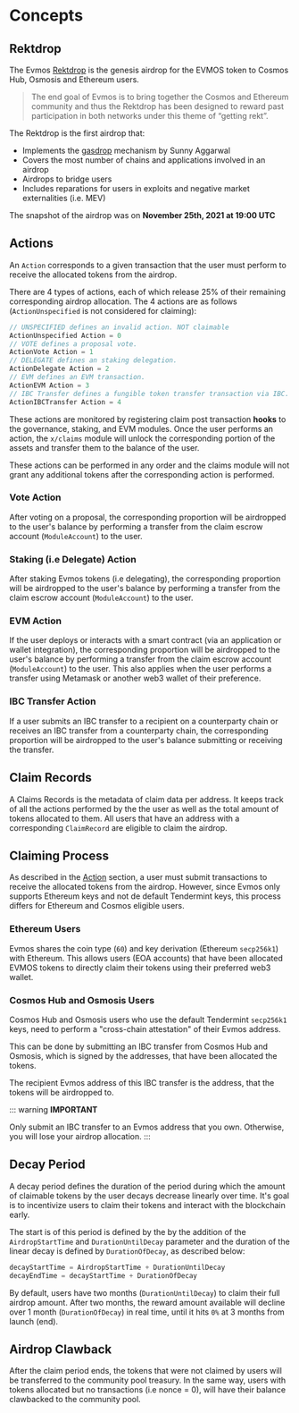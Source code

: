 <!--
order: 1
-->

# Concepts

## Rektdrop

The Evmos [Rektdrop](https://evmos.blog/the-evmos-rektdrop-abbe931ba823) is the genesis airdrop for the EVMOS token to Cosmos Hub, Osmosis and Ethereum users.

> The end goal of Evmos is to bring together the Cosmos and Ethereum community and thus the Rektdrop has been designed to reward past participation in both networks under this theme of “getting rekt”.

The Rektdrop is the first airdrop that:

- Implements the [gasdrop](https://www.sunnya97.com/blog/gasdrop) mechanism by Sunny Aggarwal
- Covers the most number of chains and applications involved in an airdrop
- Airdrops to bridge users
- Includes reparations for users in exploits and negative market externalities (i.e. MEV)

The snapshot of the airdrop was on **November 25th, 2021 at 19:00 UTC**

## Actions

An `Action` corresponds to a given transaction that the user must perform to receive the allocated tokens from the airdrop.

There are 4 types of actions, each of which release 25% of their remaining corresponding airdrop allocation.
The 4 actions are as follows (`ActionUnspecified` is not considered for claiming):

```go
// UNSPECIFIED defines an invalid action. NOT claimable
ActionUnspecified Action = 0
// VOTE defines a proposal vote.
ActionVote Action = 1
// DELEGATE defines an staking delegation.
ActionDelegate Action = 2
// EVM defines an EVM transaction.
ActionEVM Action = 3
// IBC Transfer defines a fungible token transfer transaction via IBC.
ActionIBCTransfer Action = 4
```

These actions are monitored by registering claim post transaction **hooks** to the governance, staking, and EVM modules.
Once the user performs an action, the `x/claims` module will unlock the corresponding portion of the assets and transfer them to the balance of the user.

These actions can be performed in any order and the claims module will not grant any additional tokens after the corresponding action is performed.

### Vote Action

After voting on a proposal, the corresponding proportion will be airdropped to the user's balance by performing a transfer from the claim escrow account (`ModuleAccount`) to the user.

### Staking (i.e Delegate) Action

After staking Evmos tokens (i.e delegating), the corresponding proportion will be airdropped to the user's balance by performing a transfer from the claim escrow account (`ModuleAccount`) to the user.

### EVM Action

If the user deploys or interacts with a smart contract (via an application or wallet integration), the corresponding proportion will be airdropped to the user's balance by performing a transfer from the claim escrow account (`ModuleAccount`) to the user.
This also applies when the user performs a transfer using Metamask or another web3 wallet of their preference.

### IBC Transfer Action

If a user submits an IBC transfer to a recipient on a counterparty chain or receives an IBC transfer from a counterparty chain, the corresponding proportion will be airdropped to the user's balance submitting or receiving the transfer.

## Claim Records

A Claims Records is the metadata of claim data per address.
It keeps track of all the actions performed by the the user as well as the total amount of tokens allocated to them.
All users that have an address with a corresponding `ClaimRecord` are eligible to claim the airdrop.

## Claiming Process

As described in the [Action](#action) section, a user must submit transactions to receive the allocated tokens from the airdrop.
However, since Evmos only supports Ethereum keys and not de default Tendermint keys, this process differs for Ethereum and Cosmos eligible users.

### Ethereum Users

Evmos shares the coin type (`60`) and key derivation (Ethereum `secp256k1`) with Ethereum.
This allows users (EOA accounts) that have been allocated EVMOS tokens to directly claim their tokens using their preferred web3 wallet.

### Cosmos Hub and Osmosis Users

Cosmos Hub and Osmosis users who use the default Tendermint `secp256k1` keys, need to perform a "cross-chain attestation" of their Evmos address.

This can be done by submitting an IBC transfer from Cosmos Hub and Osmosis, which is signed by the addresses, that have been allocated the tokens.

The recipient Evmos address of this IBC transfer is the address, that the tokens will be airdropped to.

::: warning
**IMPORTANT**

Only submit an IBC transfer to an Evmos address that you own. Otherwise, you will lose your airdrop allocation.
:::

## Decay Period

A decay period defines the duration of the period during which the amount of claimable tokens by the user decays decrease linearly over time.
It's goal is to incentivize users to claim their tokens and interact with the blockchain early.

The start is of this period is defined by the by the addition of the `AirdropStartTime` and `DurationUntilDecay` parameter and the duration of the linear decay is defined by `DurationOfDecay`, as described below:

```go
decayStartTime = AirdropStartTime + DurationUntilDecay
decayEndTime = decayStartTime + DurationOfDecay
```

By default, users have two months (`DurationUntilDecay`) to claim their full airdrop amount.
After two months, the reward amount available will decline over 1 month (`DurationOfDecay`) in real time, until it hits `0%` at 3 months from launch (end).

## Airdrop Clawback

After the claim period ends, the tokens that were not claimed by users will be transferred to the community pool treasury.
In the same way, users with tokens allocated but no transactions (i.e nonce = 0), will have their balance clawbacked to the community pool.
